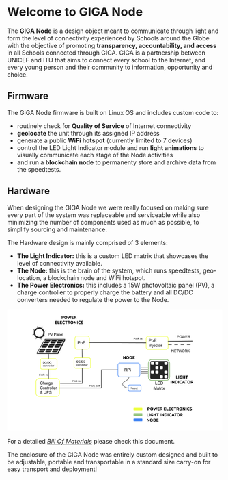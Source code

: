 # Welcome to GIGA Node

The **GIGA Node** is a design object meant to communicate through light and form the level of connectivity experienced by Schools around the Globe with the objective of promoting **transparency, accountability, and access** in all Schools connected through GIGA. GIGA is a partnership between UNICEF and ITU that aims to connect every school to the Internet, and every young person and their community to information, opportunity and choice. 

## Firmware 

The GIGA Node firmware is built on Linux OS and includes custom code to: 
- routinely check for **Quality of Service** of Internet connectivity 
- **geolocate** the unit through its assigned IP address
- generate a public **WiFi hotspot** (currently limited to 7 devices)
- control the LED Light Indicator module and run **light animations** to visually communicate each stage of the Node activities
- and run a **blockchain node** to permanenty store and archive data from the speedtests.   

## Hardware

When designing the GIGA Node we were really focused on making sure every part of the system was replaceable and serviceable while also minimizing the number of components used as much as possible, to simplify sourcing and maintenance.

The Hardware design is mainly comprised of 3 elements:
- **The Light Indicator:** this is a custom LED matrix that showcases the level of connectivity available.
- **The Node:** this is the brain of the system, which runs speedtests, geo-location, a blockchain node and WiFi hotspot.
- **The Power Electronics:** this includes a 15W photovoltaic panel (PV), a charge controller to properly charge the battery and all DC/DC converters needed to regulate the power to the Node.

![Image](System%20Diagram2.png)

For a detailed [*Bill Of Materials*](https://docs.google.com/spreadsheets/d/1M344BFzDwndOonXr7UBz_JfK02XLmgQRAvrM4X4WKnk/edit#gid=0) please check this document.

The enclosure of the GIGA Node was entirely custom designed and built to be adjustable, portable and transportable in a standard size carry-on for easy transport and deployment!



